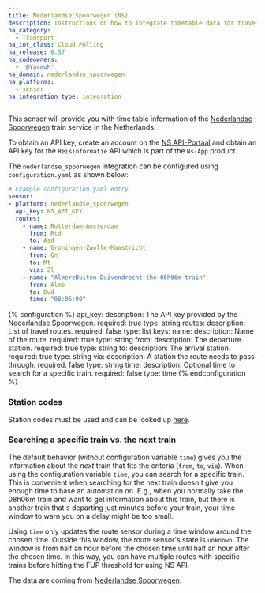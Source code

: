 ```yaml
---
title: Nederlandse Spoorwegen (NS)
description: Instructions on how to integrate timetable data for traveling by train in the Netherlands within Home Assistant.
ha_category:
  - Transport
ha_iot_class: Cloud Polling
ha_release: 0.57
ha_codeowners:
  - '@YarmoM'
ha_domain: nederlandse_spoorwegen
ha_platforms:
  - sensor
ha_integration_type: integration
---
```


This sensor will provide you with time table information of the [Nederlandse Spoorwegen](https://www.ns.nl/) train service in the Netherlands.

To obtain an API key, create an account on the [NS API-Portaal](https://apiportal.ns.nl/) and obtain an API key for the `Reisinformatie` API which is part of the `Ns-App` product.

The `nederlandse_spoorwegen` integration can be configured using `configuration.yaml` as shown below:

```yaml
# Example configuration.yaml entry
sensor:
- platform: nederlandse_spoorwegen
  api_key: NS_API_KEY
  routes:
    - name: Rotterdam-Amsterdam
      from: Rtd
      to: Asd
    - name: Groningen-Zwolle-Maastricht
      from: Gn
      to: Mt
      via: Zl
    - name: "AlmereBuiten-Duivendrecht-the-08h06m-train"
      from: Almb
      to: Dvd
      time: "08:06:00"
```

{% configuration %}
api_key:
  description: The API key provided by the Nederlandse Spoorwegen.
  required: true
  type: string
routes:
  description: List of travel routes.
  required: false
  type: list
  keys:
    name:
      description: Name of the route.
      required: true
      type: string
    from:
      description: The departure station.
      required: true
      type: string
    to:
      description: The arrival station.
      required: true
      type: string
    via:
      description: A station the route needs to pass through.
      required: false
      type: string
    time:
      description: Optional time to search for a specific train.
      required: false
      type: time
{% endconfiguration %}

### Station codes

Station codes must be used and can be looked up [here](https://nl.wikipedia.org/wiki/Lijst_van_spoorwegstations_in_Nederland).

### Searching a specific train vs. the next train

The default behavior (without configuration variable `time`) gives you the information about the *next* train that fits the criteria (`from`, `to`, `via`).
When using the configuration variable `time`, you can search for a specific train.
This is convenient when searching for the next train doesn't give you enough time to base an automation on.
E.g., when you normally take the 08h06m train and want to get information about this train, but there is another train
that's departing just minutes before your train, your time window to warn you on a delay might be too small.

Using `time` only updates the route sensor during a time window around the chosen time.
Outside this window, the route sensor's state is `unknown`.
The window is from half an hour before the chosen time until half an hour after the chosen time.
In this way, you can have multiple routes with specific trains before hitting the FUP threshold for using NS API.

The data are coming from [Nederlandse Spoorwegen](https://www.ns.nl/).
